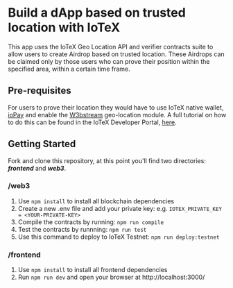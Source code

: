 # Build a dApp based on trusted location with IoTeX

This app uses the IoTeX Geo Location API and verifier contracts suite to allow users to create Airdrop based on trusted location. These Airdrops can be claimed only by those users who can prove their position within the specified area, within a certain time frame.  

## Pre-requisites

For users to prove their location they would have to use IoTeX native wallet, [ioPay](https://iopay.me/) and enable the [W3bstream](https://w3bstream.com/) geo-location module. A full tutorial on how to do this can be found in the IoTeX Developer Portal, [here](https://developers.iotex.io/posts/enable-trusted-geolocation-tutorial).

## Getting Started

Fork and clone this repository, at this point you'll find two directories: ***frontend*** and ***web3***.

### /web3

1. Use `npm install` to install all blockchain dependencies
2. Create a new .env file and add your private key: e.g. `IOTEX_PRIVATE_KEY = <YOUR-PRIVATE-KEY>`
3. Compile the contracts by running: `npm run compile`
4. Test the contracts by runnning: `npm run test`
5. Use this command to deploy to IoTeX Testnet: `npm run deploy:testnet`

### /frontend

1. Use `npm install` to install all frontend dependencies
2. Run `npm run dev` and open your browser at http://localhost:3000/